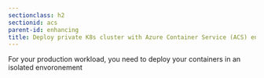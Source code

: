 ```yaml
---
sectionclass: h2
sectionid: acs
parent-id: enhancing
title: Deploy private K8s cluster with Azure Container Service (ACS) engine 
---
```


For your production workload, you need to deploy your containers in an isolated envoronement 